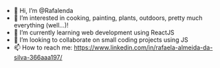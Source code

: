 - 👋 Hi, I’m @Rafalenda
- 👀 I’m interested in cooking, painting, plants, outdoors, pretty much everything (well...)!
- 🌱 I’m currently learning web development using ReactJS
- 💞️ I’m looking to collaborate on small coding projects using JS
- 📫 How to reach me: https://www.linkedin.com/in/rafaela-almeida-da-silva-366aaa197/

<!---
Rafalenda/Rafalenda is a ✨ special ✨ repository because its `README.md` (this file) appears on your GitHub profile.
You can click the Preview link to take a look at your changes.
--->
